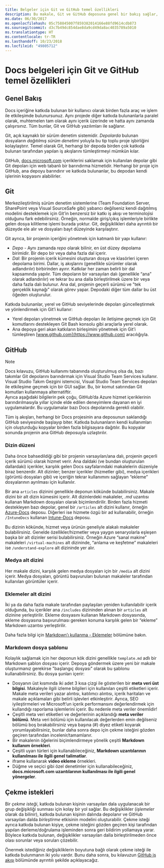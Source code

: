 ```yaml
---
title: Belgeler için Git ve GitHub temel özellikleri
description: Bu makale, Git ve GitHub deposuna genel bir bakış sağlar, içeriğin nasıl organize edildiğini ve docs.microsoft.com adlandırma kurallarını açıklar.
ms.date: 06/30/2017
ms.openlocfilehash: 05c758845007f859382014166e88fd9614cdb873
ms.sourcegitcommit: d3c7b49dc854dae8da9cd49da8ac4035789a5010
ms.translationtype: HT
ms.contentlocale: tr-TR
ms.lasthandoff: 10/23/2018
ms.locfileid: "49805712"
---
```

# <a name="git-and-github-essentials-for-docs"></a>Docs belgeleri için Git ve GitHub temel özellikleri

## <a name="overview"></a>Genel Bakış

Docs içeriğine katkıda bulunan bir kullanıcı olarak birden fazla araç ve işlem ile etkileşimde bulunursunuz. Aynı projede diğer katkıda bulunanlarla paralel olarak, muhtemelen tam olarak aynı içerik üzerinde ve hatta aynı zamanda çalışırsınız. Tüm bunlar, Git ve GitHub yazılımları ile sağlanır.

Git, açık kaynaklı bir sürüm denetim sistemidir. *Depolarda* bulunan dosyaların *dağıtılmış sürüm denetimi* yoluyla bu tip toplu proje işbirliğini kolaylaştırır. Temel olarak Git, herhangi bir depoda birden çok katkıda bulunan tarafından yapılan iş akışlarını tümleştirmeyi mümkün kılar.

GitHub, [docs.microsoft.com](https://docs.microsoft.com) içeriklerini saklamak için kullanılan depolar gibi Git depoları için web tabanlı bir barındırma hizmetidir. Herhangi bir proje için GitHub, ana depoyu barındırır ve katkıda bulunanlar, bu depodan kendi işlerinin kopyasını alabilirler.

## <a name="git"></a>Git

Merkezileştirilmiş sürüm denetim sistemlerine (Team Foundation Server, SharePoint veya Visual SourceSafe gibi) yabancı değilseniz kendi dağıtılmış modelini desteklemek için Git’in benzersiz bir katkı iş akışı ve terminolojisi olduğunu fark edebilirsiniz. Örneğin, normalde giriş/çıkış işlemleriyle birlikte gelen dosya kilitleme işlemi burada yoktur. Git, değişiklikleri daha ayrıntılı bir düzeyde ele alır ve dosyaları bayt düzeyinde karşılaştırır.

Git ayrıca, bir projenin içeriğini yönetmek için katmanlı bir yapı kullanır:

- *Depo* - Aynı zamanda *repo* olarak bilinir, en üst düzey depolama birimidir. Bir depo bir veya daha fazla dal içerir.
- *Dal*: Bir projenin içerik kümesini oluşturan dosya ve klasörleri içeren depolama birimi. Dallar, iş akışlarını (genellikle sürümler olarak adlandırılır) birbirinden ayırır. Katkılar her zaman belirli bir dal kapsamında yapılır. Tüm depoların bir varsayılan dalı (genellikle “ana” olarak adlandırılır) ve tekrar bu ana dalla birleştirilmek üzere bir veya daha fazla dalı bulunur. Ana dal, projenin geçerli sürümü ve "tek gerçeklik kaynağı" olarak görev yapar. Depodaki diğer tüm dallar bu üst öğeden oluşturulur.

Katkıda bulunanlar, yerel ve GitHub seviyelerinde depoları güncelleştirmek ve yönlendirmek için Git’i kullanır:

- Yerel depoları yönetmek ve GitHub depoları ile iletişime geçmek için Git komutlarını destekleyen Git Bash konsolu gibi araçlarla yerel olarak.
- Ana depoya geri akan katkıların birleşimini yönetmek için Git’i tümleştiren [www.github.com](https://www.github.com) aracılığıyla.

## <a name="github"></a>GitHub

> [!NOTE]
> Docs kılavuzu, GitHub kullanımı tabanında oluşturulmuş olsa da, bazı takımlar Git depolarını barındırmak için Visual Studio Team Services kullanır. Visual Studio Takım Gezgini istemcisi, Visual Studio Team Services depoları ile etkileşime geçmek için bir GUI sağlar. Bu, bir komut satırından Git komutları kullanmaya alternatiftir.
> </br>
> Ayrıca aşağıdaki bilgilerin pek çoğu, GitHub’da Azure hizmet içeriklerinin barındırılmasıyla yıllar içinde elde edilen deneyimlere dayanan en iyi uygulamalardır. Bu uygulamalar bazı Docs depolarında gerekli olabilir.

Tüm iş akışları, herhangi bir Docs projesinin ana deposunun saklandığı GitHub seviyesinde başlayıp biter. Katkıda bulunanların kendi kullanımları için oluşturduğu kopyalar birden fazla bilgisayara dağıtılır. Bu kopyalar sonunda projenin ana GitHub deposuyla uzlaştırılır.

### <a name="directory-organization"></a>Dizin düzeni

Daha önce bahsedildiği gibi bir projenin varsayılan/ana dalı, projenin geçerli içerik sürümü olarak hizmet verir. Ana daldaki (ve bundan oluşturulan dallardaki) içerikler, karşılık gelen Docs sayfalarındaki makalelerin düzeniyle biraz benzerdir. Alt dizinler; benzer içerikler (hizmetler gibi), medya içerikleri (görüntü dosyaları gibi) ve içeriğin tekrar kullanımını sağlayan “ekleme” dosyalarının ayrılması için kullanılır.

Bir ana `articles` dizinini genellikle deponun kökünde bulabilirsiniz. Makale dizini bir alt dizin kümesini içerir. Alt dizinlerdeki makaleler, *.md* uzantısı kullanan Markdown dosyaları olarak biçimlendirilir. Birden fazla hizmeti destekleyen bazı depolar, genel bir `/articles` alt dizini kullanır, örneğin [Azure-Docs](https://github.com/MicrosoftDocs/Azure-Docs) deposu. Diğerleri ise hizmete özgü bir ad kullanabilir, örneğin `/IntuneDocs` kullanan [Intune-Docs](https://github.com/MicrosoftDocs/IntuneDocs) deposu.

Bu dizinin kökünde, hizmet veya ürünün geneliyle alakalı makaleler bulabilirsiniz. Genelde özellikler/hizmetler veya yaygın senaryolarla eşleşen başka bir alt dizinler serisi bulabilirsiniz. Örneğin Azure “sanal makine” makaleleri `/virtual-machines` alt dizininde, “anlama ve keşfetme” makaleleri ise `/understand-explore` alt dizininde yer alır.

### <a name="media-subdirectory"></a>Medya alt dizini

Her makale dizini, karşılık gelen medya dosyaları için bir `/media` alt dizini içerir. Medya dosyaları, görüntü başvuruları bulunan makaleler tarafından kullanılan görüntüler içerir.

### <a name="includes-subdirectory"></a>Eklemeler alt dizini

İki ya da daha fazla makale tarafından paylaşılan yeniden kullanılabilir içerik olduğunda, bu içerikler ana `/includes` dizininden alınan bir `articles` alt dizinine yerleştirilir. Ekleme dosyasını kullanan Markdown dosyasında, ekleme dosyasına başvurulması gereken konuma karşılık gelen bir “ekleme” Markdown uzantısı yerleştirilir.

Daha fazla bilgi için [Markdown’ı kullanma - Eklemeler](how-to-write-use-markdown.md#includes) bölümüne bakın.

### <a name="markdown-file-template"></a>Markdown dosya şablonu

Kolaylık sağlamak için her deponun kök dizini genellikle `template.md` adlı bir Markdown şablon dosyası içerir. Depoya göndermek üzere yeni bir makale oluşturmanız gerekirse "başlangıç dosyası" olarak bu şablonu kullanabilirsiniz. Bu dosya şunları içerir:

- Dosyanın üst kısmında iki adet 3 kısa çizgi ile gösterilen bir **meta veri üst bilgisi**. Makaleyle ilgili izleme bilgileri için kullanılan çeşitli etiketleri içerir. Makale meta verileri yazar alıntısı, katılımcı alıntısı, içerik haritaları ve makale açıklamaları gibi belirli işlevleri etkinleştirir. Ayrıca, SEO iyileştirmeleri ve Microsoft’un içerik performansını değerlendirmek için kullandığı raporlama işlemlerini içerir. Bu nedenle meta veriler önemlidir!
- Çeşitli meta veri etiketleri ve değerlerinin açıklandığı **meta veriler bölümü**. Meta veri bölümü için kullanılacak değerlerden emin değilseniz bölümü boş bırakabilirsiniz veya başına (#) diyez etiketi koyarak yorumlayabilirsiniz, bunlar daha sonra depo için çekme isteğini gözden geçiren tarafından incelenir/tamamlanır.
- Bir makalenin öğelerini biçimlendirmeye yönelik çeşitli **Markdown kullanım örnekleri**.
- Çeşitli uyarı türleri için kullanabileceğiniz, **Markdown uzantılarının kullanılması ile ilgili genel talimatlar**.
- iframe kullanarak **video ekleme** örnekleri.
- Düğme ve seçici gibi özel denetimler için kullanabileceğiniz, **docs.microsoft.com uzantılarının kullanılması ile ilgili genel yönergeler**.

## <a name="pull-requests"></a>Çekme istekleri

Bir *çekme isteği*, katkıda bulunan kişinin varsayılan dala uygulanacak bir grup değişikliği sunması için kolay bir yol sağlar. Bu değişiklikler (*işlemeler* olarak da bilinir), katkıda bulunan kişinin dalında depolanır ve GitHub varsayılan dalda *birleştirme* etkisinin modelini oluşturabilir. Çekme isteği ayrıca katkıda bulunan kişiye, çekme isteğini gözden geçiren kişi tarafından yapılan derleme/doğrulama işleminden sonra geri bildirim yollamaya yarar. Böylece katkıda bulunan, değişiklikler varsayılan dalla birleştirilmeden önce olası sorunlar veya soruları çözebilir.

Önermek istediğiniz değişikliklerin boyutuna bağlı olarak çekme isteği ile katkıda bulunmanın iki yolu vardır. Bunu daha sonra, bu kılavuzun [GitHub iş akışı](how-to-write-workflows-major.md) bölümünde ayrıntılı şekilde açıklayacağız.

<!---- Reference links for Docs landing pages, associated GitHub repositories, and related Forums matrix. ------------------>
<!---- PLEASE INSERT URLS IN ASCENDING SORT ORDER, AND REMOVE LOCALE SEGMENT FROM URLS (that is, en-us) FOR LOCALIZED FORUMS! -->
<!---- NOTE: these links are saved for future use in another/new article; no longer used above in this article --->
[Visual-Studio-Page]:(https://docs.microsoft.com/en-us/visualstudio/index)
[Visual-Studio-Repo-Internal]:(https://github.com/Microsoft/vsdocs)
[Visual-Studio-Repo-External]:(https://github.com/Microsoft/visualstudio-docs)
[Visual-Studio-SO]: (https://stackoverflow.com/search?q=Visual+Studio+2017)
[Dotnet-Page]: https://docs.microsoft.com/dotnet
[Dotnet-Core-Page]: https://docs.microsoft.com/dotnet/articles/welcome
[Dotnet-Core-Repo]: https://github.com/dotnet/docs
[EM-ATA-Land]: https://docs.microsoft.com/advanced-threat-analytics/
[EM-ATA-Repo]: https://github.com/Microsoft/ATADocs
[EM-AzureAD-Land]: https://docs.microsoft.com/active-directory/
[EM-AzureAD-Repo]: https://github.com/Azure/azure-content/tree/master/articles/active-directory/
[EM-AzureRMS-Land]: https://docs.microsoft.com/rights-management/
[EM-AzureRMS-Repo]: https://github.com/Microsoft/Azure-RMSDocs
[EM-Intune-Land]: https://docs.microsoft.com/intune/
[EM-Intune-Repo]: https://github.com/microsoft/intuneDocs
[EM-Land-Page]: https://docs.microsoft.com/enterprise-mobility/
[EM-Land-Repo]: https://github.com/Microsoft/EMDocs/
[EM-MFA-Land]: https://docs.microsoft.com/multi-factor-authentication/
[EM-MFA-Repo]: https://github.com/Azure/azure-content/tree/master/articles/multi-factor-authentication
[EM-MIM-Land]: https://docs.microsoft.com/microsoft-identity-manager/
[EM-MIM-Repo]: https://github.com/Microsoft/MIMDocs
[EM-RemoteApp-Land]: https://docs.microsoft.com/en-us/remoteapp/
[EM-RemoteApp-Repo]: https://github.com/Azure/azure-content/tree/master/articles/remoteapp
[Forum-MSDN-ATA]: https://social.technet.microsoft.com/Forums/en-US/home?forum=mata
[Forum-MSDN-AzureAD]: https://social.msdn.microsoft.com/Forums/en-US/home?forum=WindowsAzureAD
[Forum-MSDN-AzureRMS]: https://social.technet.microsoft.com/Forums/en-US/home?forum=rmsapps%2Crmscloud&filter=alltypes&sort=lastpostdesc
[Forum-MSDN-EM]: https://social.technet.microsoft.com/Forums/en-US/home?sort=relevancedesc&brandIgnore=True&searchTerm=Enterprise+Mobility
[Forum-MSDN-Intune]: https://social.technet.microsoft.com/Forums/en-us/home?category=microsoftintune
[Forum-MSDN-Main]: https://social.msdn.microsoft.com/Forums/home
[Forum-MSDN-MFA]: https://social.msdn.microsoft.com/Forums/en-US/home?forum=windowsazureactiveauthentication
[Forum-MSDN-MIM]: https://social.technet.microsoft.com/Forums/en-US/home?category=identitymanagement
[Forum-MSDN-RemoteApp]: https://social.technet.microsoft.com/Forums/en-US/home?filter=alltypes&brandIgnore=True&sort=relevancedesc&searchTerm=Azure+Remote+or+RemoteApp
[Forum-SO-AzureAD]: https://stackoverflow.com/questions/tagged/azure-active-directory
[Forum-SO-AzureRMS]: https://stackoverflow.com/questions/tagged/rights-management
[Forum-SO-Dotnet]: https://stackoverflow.com/questions/tagged/.net
[Forum-SO-Dotnet-Core]: https://stackoverflow.com/questions/tagged/.net-core
[Forum-SO-Main]: https://stackoverflow.com/tags
[Forum-SO-Intune]: https://stackoverflow.com/questions/tagged/intune
[Forum-SO-MFA]: https://stackoverflow.com/search?q=%5Bazure%5D+multi-factor
[Forum-SO-MIM]: https://stackoverflow.com/search?q=Microsoft+Identity+Manager
[Forum-SO-RemoteApp]: https://stackoverflow.com/questions/tagged/remoteapp
[Forum-TechNet-Main]: https://social.technet.microsoft.com/Forums/home
[Forum-Yammer-AzureRMS]: https://www.yammer.com/AskIPTeam
[Forum-Yammer-Main]: https://www.yammer.com/
